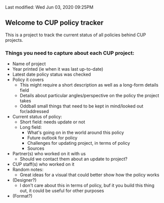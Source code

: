 Last modified: Wed Jun 03, 2020  09:25PM


## Welcome to CUP policy tracker

This is a project to track the current status of all policies behind CUP projects.

### Things you need to capture about each CUP project:
* Name of project
* Year printed (ie when it was last up-to-date)
* Latest date policy status was checked
* Policy it covers
	* This might require a short description as well as a long-form details field
	* Details about particular angles/perspective on the policy the project takes
	* Oddball small things that need to be kept in mind/looked out for/addressed
* Current status of policy:
	* Short field: needs update or not
	* Long field:
		* What's going on in the world around this policy
		* Future outlook for policy
		* Challenges for updating project, in terms of policy
		* Sources
* Partner(s) who worked on it with us
	* Should we contact them about an update to project?
* CUP staff(s) who worked on it
* Random notes:
	* Great ideas for a visual that could better show how the policy works
* (Designer?)
	* I don't care about this in terms of policy, buf it you build this thing out, it could be useful for other purposes
* (Format?)






